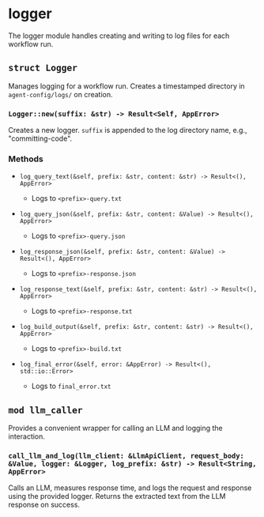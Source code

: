 # logger

The logger module handles creating and writing to log files for each workflow run.

## `struct Logger`

Manages logging for a workflow run. Creates a timestamped directory in `agent-config/logs/` on creation.

### `Logger::new(suffix: &str) -> Result<Self, AppError>`

Creates a new logger. `suffix` is appended to the log directory name, e.g., "committing-code".

### Methods

- `log_query_text(&self, prefix: &str, content: &str) -> Result<(), AppError>`
  - Logs to `<prefix>-query.txt`

- `log_query_json(&self, prefix: &str, content: &Value) -> Result<(), AppError>`
  - Logs to `<prefix>-query.json`

- `log_response_json(&self, prefix: &str, content: &Value) -> Result<(), AppError>`
  - Logs to `<prefix>-response.json`

- `log_response_text(&self, prefix: &str, content: &str) -> Result<(), AppError>`
  - Logs to `<prefix>-response.txt`

- `log_build_output(&self, prefix: &str, content: &str) -> Result<(), AppError>`
  - Logs to `<prefix>-build.txt`

- `log_final_error(&self, error: &AppError) -> Result<(), std::io::Error>`
  - Logs to `final_error.txt`

## `mod llm_caller`

Provides a convenient wrapper for calling an LLM and logging the interaction.

### `call_llm_and_log(llm_client: &LlmApiClient, request_body: &Value, logger: &Logger, log_prefix: &str) -> Result<String, AppError>`

Calls an LLM, measures response time, and logs the request and response using the provided logger. Returns the extracted text from the LLM response on success.